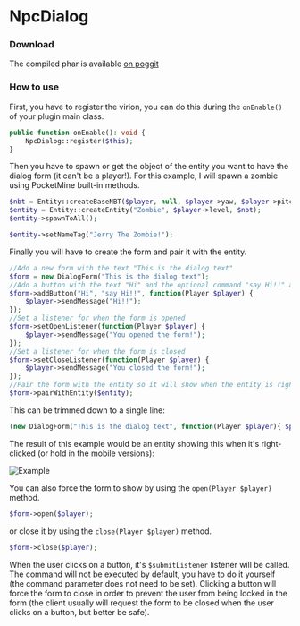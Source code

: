 # NpcDialog

### Download

The compiled phar is available [on poggit](https://poggit.pmmp.io/ci/dresnite/NpcDialog/NpcDialog)

### How to use

First, you have to register the virion, you can do this during the `onEnable()` of your plugin main class.

```php
public function onEnable(): void {
    NpcDialog::register($this);
}
```

Then you have to spawn or get the object of the entity you want to have the dialog form (it can't be a player!). For
this example, I will spawn a zombie using PocketMine built-in methods.

 ```php
$nbt = Entity::createBaseNBT($player, null, $player->yaw, $player->pitch);
$entity = Entity::createEntity("Zombie", $player->level, $nbt);
$entity->spawnToAll();
 
$entity->setNameTag("Jerry The Zombie!");
 ```

Finally you will have to create the form and pair it with the entity.

```php
//Add a new form with the text "This is the dialog text"
$form = new DialogForm("This is the dialog text");
//Add a button with the text "Hi" and the optional command "say Hi!!" and a listener for when the button is clicked
$form->addButton("Hi", "say Hi!!", function(Player $player) {
    $player->sendMessage("Hi!!");
});
//Set a listener for when the form is opened
$form->setOpenListener(function(Player $player) {
    $player->sendMessage("You opened the form!");
});
//Set a listener for when the form is closed
$form->setCloseListener(function(Player $player) {
    $player->sendMessage("You closed the form!");
});
//Pair the form with the entity so it will show when the entity is right-clicked
$form->pairWithEntity($entity);
```

This can be trimmed down to a single line:

```php
(new DialogForm("This is the dialog text", function(Player $player){ $player->sendMessage("You opened the form!"); }, function(Player $player){ $player->sendMessage("You closed the form!"); }))->addButton("Hi", "say Hii!!", function(Player $player){ $player->sendMessage("Hi!!"); })->pairWithEntity($entity);
```

The result of this example would be an entity showing this when it's right-clicked (or hold in the mobile versions):

![Example](https://i.imgur.com/468mQKF.png)

You can also force the form to show by using the `open(Player $player)` method.

```php
$form->open($player);
```

or close it by using the `close(Player $player)` method.

```php
$form->close($player);
```

When the user clicks on a button, it's `$submitListener` listener will be called. The command will not be executed by
default, you have to do it yourself (the command parameter does not need to be set). Clicking a button will force the
form to close in order to prevent the user from being locked in the form (the client usually will request the form to be
closed when the user clicks on a button, but better be safe).